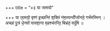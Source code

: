+++
title = "०३ या जामयो"

+++
या जा॒मयो॒ वृष्ण॑ इ॒च्छन्ति॑ श॒क्तिं न॑म॒स्यन्ती॑र्जानते॒ गर्भ॑मस्मिन् ।  
अच्छा॑ पु॒त्रं धे॒नवो॑ वावशा॒ना म॒हश्च॑रन्ति॒ बिभ्र॑तं॒ वपूं॑षि ॥